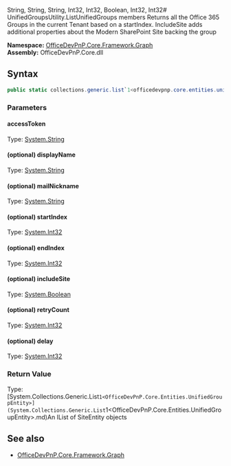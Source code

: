 String, String, String, Int32, Int32, Boolean, Int32, Int32# UnifiedGroupsUtility.ListUnifiedGroups members
Returns all the Office 365 Groups in the current Tenant based on a startIndex. IncludeSite adds additional properties about the Modern SharePoint Site backing the group  

**Namespace:** [OfficeDevPnP.Core.Framework.Graph](OfficeDevPnP.Core.Framework.Graph.md)  
**Assembly:** OfficeDevPnP.Core.dll  
## Syntax
```C#
public static collections.generic.list`1<officedevpnp.core.entities.unifiedgroupentity> ListUnifiedGroups(String, String, String, Int32, Int32, Boolean, Int32, Int32)
```
### Parameters
#### accessToken
Type: [System.String](System.String.md) 
#### 
#### (optional) displayName
Type: [System.String](System.String.md) 
#### 
#### (optional) mailNickname
Type: [System.String](System.String.md) 
#### 
#### (optional) startIndex
Type: [System.Int32](System.Int32.md) 
#### 
#### (optional) endIndex
Type: [System.Int32](System.Int32.md) 
#### 
#### (optional) includeSite
Type: [System.Boolean](System.Boolean.md) 
#### 
#### (optional) retryCount
Type: [System.Int32](System.Int32.md) 
#### 
#### (optional) delay
Type: [System.Int32](System.Int32.md) 
#### 
### Return Value
Type: [System.Collections.Generic.List`1<OfficeDevPnP.Core.Entities.UnifiedGroupEntity>](System.Collections.Generic.List`1<OfficeDevPnP.Core.Entities.UnifiedGroupEntity>.md)An IList of SiteEntity objects
## See also
- [OfficeDevPnP.Core.Framework.Graph](OfficeDevPnP.Core.Framework.Graph.md)
